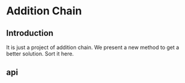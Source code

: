 # Addition Chain
## Introduction
It is just a project of addition chain. We present a new method to get a better solution. Sort it here.

## api
